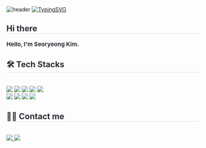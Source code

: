 ![header](https://capsule-render.vercel.app/api?type=waving&color=00296b&text=&animation=twinkling&height=90)
[![TypingSVG](https://readme-typing-svg.demolab.com?font=Alkatra&weight=500&size=45&duration=3500&pause=3&color=00296b&center=false&vCenter=false&multiline=true&repeat=true&width=1000&height=80&lines=Welcome+to+Seoryeong's+GitHub!+🌟)](https://git.io/typing-svg)

<div style="text-align: left;"> 
    <h2 style="border-bottom: 1px solid #d8dee4; color: #282d33;"> Hi there </h2>  
    <div style="font-weight: 700; font-size: 15px; text-align: left; color: #282d33;"> Hello, I'm Seoryeong Kim. </div> 
    </div>
    <div style="text-align: left;">
    <h2 style="border-bottom: 1px solid #d8dee4; color: #282d33;"> 🛠️ Tech Stacks </h2> <br> 
    <div style="margin: ; text-align: left;" "text-align: left;"> <img src="https://img.shields.io/badge/Github-181717?style=flat-square&logo=Github&logoColor=white">
          <img src="https://img.shields.io/badge/Git-F05032?style=flat-square&logo=Git&logoColor=white">
          <img src="https://img.shields.io/badge/Notion-000000?style=flat-square&logo=Notion&logoColor=white">
          <img src="https://img.shields.io/badge/Python-3776AB?style=flat-square&logo=Python&logoColor=white">
          <img src="https://img.shields.io/badge/PyTorch-EE4C2C?style=flat-square&logo=PyTorch&logoColor=white">
          <br/><img src="https://img.shields.io/badge/Slack-4A154B?style=flat-square&logo=Slack&logoColor=white">
          <img src="https://img.shields.io/badge/Java-007396?style=flat-square&logo=Java&logoColor=white">
          <img src="https://img.shields.io/badge/Javascript-F7DF1E?style=flat-square&logo=Javascript&logoColor=white">
          <img src="https://img.shields.io/badge/MySQL-4479A1?style=flat-square&logo=MySQL&logoColor=white">
          </div>
    </div>
    <div style="text-align: left;">
    <h2 style="border-bottom: 1px solid #d8dee4; color: #282d33;"> 🧑‍💻 Contact me </h2> <br> 
    <div style="text-align: left;"> <a href=> <img src="https://img.shields.io/badge/Notion-000000?style=flat-square&logo=Notion&logoColor=white&link="> </a>
         <a href=mailto:tjfud1025@gmail.com> <img src="https://img.shields.io/badge/Gmail-EA4335?style=flat-square&logo=Gmail&logoColor=white&link=mailto:tjfud1025@gmail.com"> </a>
          </div>  <br> 

    

